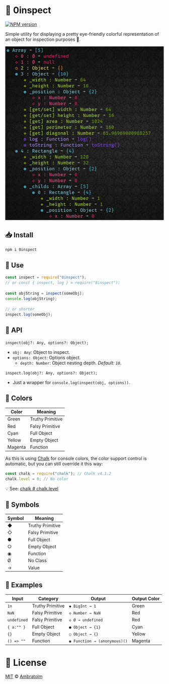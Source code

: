 # 👀 0inspect

[![NPM version](https://badge.fury.io/js/0inspect.svg)](https://npmjs.org/package/0inspect)

Simple utility for displaying a pretty eye-friendly colorful representation of an object for inspection purposes 👮.

![Screenshot](./screenshot.jpg?raw=true)

## 📥 Install

```
npm i 0inspect
```

## 🏁 Use

```js
const inspect = require("0inspect");
// or const { inspect, log } = require("0inspect");

const objString = inspect(someObj);
console.log(objString);

// or shorter
inspect.log(someObj);
```

## 📕 API

`inspect(obj?: Any, options?: Object);`

- `obj: Any`: Object to inspect.
- `options: Object`: Options object.
  - `depth: Number`: Object nesting depth. _Default: `10`_.

`inspect.log(obj?: Any, options?: Object);`

- Just a wrapper for `console.log(inspect(obj, options))`.

## 🎨 Colors

| Color   | Meaning          |
| ------- | ---------------- |
| Green   | Truthy Primitive |
| Red     | Falsy Primitive  |
| Cyan    | Full Object      |
| Yellow  | Empty Object     |
| Magenta | Function         |

As this is using [Chalk](https://github.com/chalk) for console colors, the color support control is automatic, but you can still override it this way:

```js
const chalk = require("chalk"); // Chalk v4.1.2
chalk.level = 0; // No color
```

💡 See: [chalk # chalk.level](https://github.com/chalk/chalk#chalklevel)

## 🔣 Symbols

| Symbol | Meaning          |
| ------ | ---------------- |
| ◆      | Truthy Primitive |
| ◇      | Falsy Primitive  |
| ●      | Full Object      |
| ○      | Empty Object     |
| ◉      | Function         |
| Ø      | No Class         |
| →      | Value            |

## 💠 Examples

| Input       | Category         | Output                       | Output Color |
| ----------- | ---------------- | ---------------------------- | ------------ |
| `1n`        | Truthy Primitive | `◆ BigInt → 1`               | Green        |
| `NaN`       | Falsy Primitive  | `◇ Number → NaN`             | Red          |
| `undefined` | Falsy Primitive  | `◇ Ø → undefined`            | Red          |
| `{ a:"" }`  | Full Object      | `● Object → {1}`             | Cyan         |
| `{}`        | Empty Object     | `○ Object → {}`              | Yellow       |
| `() => ""`  | Function         | `◉ Function → (anonymous)()` | Magenta      |

# 📃 License

[MIT](./LICENSE) © [Ambratolm](https://github.com/Ambratolm)
